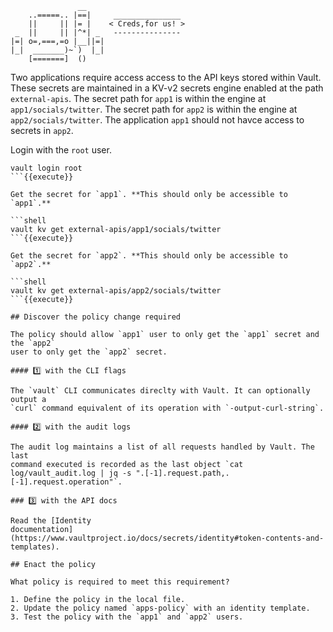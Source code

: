 ```
               __
    ..=====.. |==|     _______________
    ||     || |= |    < Creds,for us! >
 _  ||     || |^*| _   ---------------
|=| o=,===,=o |__||=|
|_|  _______)~`)  |_|
    [=======]  ()
```

Two applications require access access to the API keys stored within Vault.
These secrets are maintained in a KV-v2 secrets engine enabled at the path
`external-apis`. The secret path for `app1` is within the engine at
`app1/socials/twitter`. The secret path for `app2` is within the engine at
`app2/socials/twitter`.  The application `app1` should not havce access to
secrets in `app2`.

Login with the `root` user.

```shell
vault login root
```{{execute}}

Get the secret for `app1`. **This should only be accessible to `app1`.**

```shell
vault kv get external-apis/app1/socials/twitter
```{{execute}}

Get the secret for `app2`. **This should only be accessible to `app2`.**

```shell
vault kv get external-apis/app2/socials/twitter
```{{execute}}

## Discover the policy change required

The policy should allow `app1` user to only get the `app1` secret and the `app2`
user to only get the `app2` secret.

#### 1️⃣ with the CLI flags

The `vault` CLI communicates direclty with Vault. It can optionally output a
`curl` command equivalent of its operation with `-output-curl-string`.

#### 2️⃣ with the audit logs

The audit log maintains a list of all requests handled by Vault. The last
command executed is recorded as the last object `cat log/vault_audit.log | jq -s ".[-1].request.path,.[-1].request.operation"`.

### 3️⃣ with the API docs

Read the [Identity
documentation](https://www.vaultproject.io/docs/secrets/identity#token-contents-and-templates).

## Enact the policy

What policy is required to meet this requirement?

1. Define the policy in the local file.
2. Update the policy named `apps-policy` with an identity template.
3. Test the policy with the `app1` and `app2` users.
